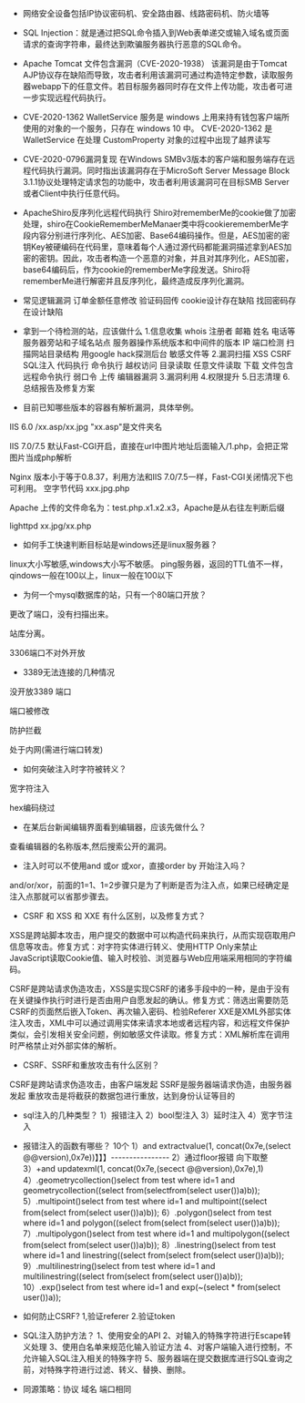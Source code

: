- 网络安全设备包括IP协议密码机、安全路由器、线路密码机、防火墙等

- SQL Injection：就是通过把SQL命令插入到Web表单递交或输入域名或页面请求的查询字符串，最终达到欺骗服务器执行恶意的SQL命令。 

- Apache Tomcat 文件包含漏洞（CVE-2020-1938）
该漏洞是由于Tomcat AJP协议存在缺陷而导致，攻击者利用该漏洞可通过构造特定参数，读取服务器webapp下的任意文件。若目标服务器同时存在文件上传功能，攻击者可进一步实现远程代码执行。

- CVE-2020-1362 
WalletService 服务是 windows 上用来持有钱包客户端所使用的对象的一个服务，只存在 windows 10 中。
CVE-2020-1362 是 WalletService 在处理 CustomProperty 对象的过程中出现了越界读写

- CVE-2020-0796漏洞复现
在Windows SMBv3版本的客户端和服务端存在远程代码执行漏洞。同时指出该漏洞存在于MicroSoft Server Message Block 3.1.1协议处理特定请求包的功能中，攻击者利用该漏洞可在目标SMB Server或者Client中执行任意代码。

- ApacheShiro反序列化远程代码执行
Shiro对rememberMe的cookie做了加密处理，shiro在CookieRememberMeManaer类中将cookierememberMe字段内容分别进行序列化、AES加密、Base64编码操作。但是，AES加密的密钥Key被硬编码在代码里，意味着每个人通过源代码都能漏洞描述拿到AES加密的密钥。因此，攻击者构造一个恶意的对象，并且对其序列化，AES加密，base64编码后，作为cookie的rememberMe字段发送。Shiro将rememberMe进行解密并且反序列化，最终造成反序列化漏洞。

- 常见逻辑漏洞
订单金额任意修改
验证码回传
cookie设计存在缺陷
找回密码存在设计缺陷

- 拿到一个待检测的站，应该做什么
1.信息收集 whois 注册者 邮箱 姓名 电话等
          服务器旁站和子域名站点
          服务器操作系统版本和中间件的版本
          IP 端口检测
          扫描网站目录结构
          用google hack探测后台 敏感文件等
2.漏洞扫描
          XSS CSRF SQL注入 代码执行 命令执行 越权访问 目录读取 任意文件读取 下载 文件包含 远程命令执行 弱口令 上传 编辑器漏洞
3.漏洞利用
4.权限提升
5.日志清理
6.总结报告及修复方案

- 目前已知哪些版本的容器有解析漏洞，具体举例。

IIS 6.0
/xx.asp/xx.jpg "xx.asp"是文件夹名

IIS 7.0/7.5
默认Fast-CGI开启，直接在url中图片地址后面输入/1.php，会把正常图片当成php解析

Nginx
版本小于等于0.8.37，利用方法和IIS 7.0/7.5一样，Fast-CGI关闭情况下也可利用。
空字节代码 xxx.jpg.php

Apache
上传的文件命名为：test.php.x1.x2.x3，Apache是从右往左判断后缀

lighttpd
xx.jpg/xx.php

- 如何手工快速判断目标站是windows还是linux服务器？

linux大小写敏感,windows大小写不敏感。
ping服务器，返回的TTL值不一样，qindows一般在100以上，linux一般在100以下

- 为何一个mysql数据库的站，只有一个80端口开放？

更改了端口，没有扫描出来。

站库分离。

3306端口不对外开放

- 3389无法连接的几种情况

没开放3389 端口

端口被修改

防护拦截

处于内网(需进行端口转发)

- 如何突破注入时字符被转义？

宽字符注入

hex编码绕过

- 在某后台新闻编辑界面看到编辑器，应该先做什么？

查看编辑器的名称版本,然后搜索公开的漏洞。

- 注入时可以不使用and 或or 或xor，直接order by 开始注入吗？

and/or/xor，前面的1=1、1=2步骤只是为了判断是否为注入点，如果已经确定是注入点那就可以省那步骤去。

- CSRF 和 XSS 和 XXE 有什么区别，以及修复方式？

XSS是跨站脚本攻击，用户提交的数据中可以构造代码来执行，从而实现窃取用户信息等攻击。修复方式：对字符实体进行转义、使用HTTP Only来禁止JavaScript读取Cookie值、输入时校验、浏览器与Web应用端采用相同的字符编码。

CSRF是跨站请求伪造攻击，XSS是实现CSRF的诸多手段中的一种，是由于没有在关键操作执行时进行是否由用户自愿发起的确认。修复方式：筛选出需要防范CSRF的页面然后嵌入Token、再次输入密码、检验Referer
XXE是XML外部实体注入攻击，XML中可以通过调用实体来请求本地或者远程内容，和远程文件保护类似，会引发相关安全问题，例如敏感文件读取。修复方式：XML解析库在调用时严格禁止对外部实体的解析。

- CSRF、SSRF和重放攻击有什么区别？

CSRF是跨站请求伪造攻击，由客户端发起
SSRF是服务器端请求伪造，由服务器发起
重放攻击是将截获的数据包进行重放，达到身份认证等目的

- sql注入的几种类型？
1）报错注入
2）bool型注入
3）延时注入
4）宽字节注入

- 报错注入的函数有哪些？ 10个
1）and extractvalue(1, concat(0x7e,(select @@version),0x7e))】】】----------------
2）通过floor报错 向下取整
3）+and updatexml(1, concat(0x7e,(secect @@version),0x7e),1)
4）.geometrycollection()select from test where id=1 and geometrycollection((select from(selectfrom(select user())a)b));
5）.multipoint()select from test where id=1 and multipoint((select from(select from(select user())a)b));
6）.polygon()select from test where id=1 and polygon((select from(select from(select user())a)b));
7）.multipolygon()select from test where id=1 and multipolygon((select from(select from(select user())a)b));
8）.linestring()select from test where id=1 and linestring((select from(select from(select user())a)b));
9）.multilinestring()select from test where id=1 and multilinestring((select from(select from(select user())a)b));
10）.exp()select from test where id=1 and exp(~(select * from(select user())a));

- 如何防止CSRF?
1,验证referer
2.验证token

- SQL注入防护方法？
1、使用安全的API
2、对输入的特殊字符进行Escape转义处理
3、使用白名单来规范化输入验证方法
4、对客户端输入进行控制，不允许输入SQL注入相关的特殊字符
5、服务器端在提交数据库进行SQL查询之前，对特殊字符进行过滤、转义、替换、删除。

- 同源策略：协议 域名 端口相同

